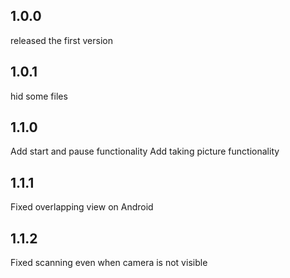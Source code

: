 ## 1.0.0
released the first version
## 1.0.1
hid some files
## 1.1.0
Add start and pause functionality
Add taking picture functionality
## 1.1.1
Fixed overlapping view on Android
## 1.1.2
Fixed scanning even when camera is not visible